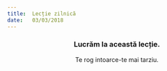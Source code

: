 ```yaml
---
title:  Lecție zilnică
date:   03/03/2018
---
```


### <center>Lucrăm la această lecție.</center>
<center>Te rog intoarce-te mai tarziu.</center>